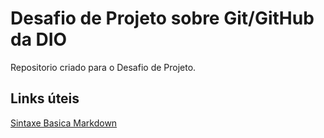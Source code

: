 # Desafio de Projeto sobre Git/GitHub da DIO
Repositorio criado para o Desafio de Projeto.

## Links úteis 
[Sintaxe Basica Markdown](https://www.markdownguide.org/basic-syntax)
